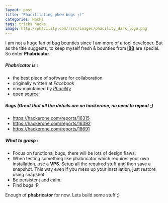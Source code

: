 ```yaml
---
layout: post
title: "Phacilitating phew bugs ;)"
categories: Hacks
tags: tricks hacks
image: http://phacility.com/rsrc/images/phacility_dark_logo.png
---
```


I am not a huge fan of bug bounties since I am more of a tool developer. But as the title suggests, to keep myself
fresh & bounties from [**IBB**](https://hackerone.com/ibb) are special. So enter **Phabricator**.

##### Phabricator is :

+ the best piece of software for collaboration
+ originally written at _Facebook_
+ now maintained by [_Phacility_](http://phacility.com)
+ open [source](https://github.com/phacility)

##### Bugs (Great that all the details are on hackerone, no need to repeat ;)

+ https://hackerone.com/reports/16315
+ https://hackerone.com/reports/16392
+ https://hackerone.com/reports/18691

##### What to grasp :

+ Focus on functional bugs, there will be lots of design flaws.
+ When testing something like phabricator which requires your own installation, use a **VPS**. Setup all the required
stuff and then save a snapshot. This way even if you mess up your installation, just restore using snapshot.
+ Be persistent and calm.
+ Find bugs :P.

Enough of **phabricator** for now. Lets build some stuff ;)

